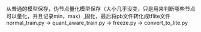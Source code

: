 从普通的模型保存，伪节点量化模型保存（大小几乎没变，只是用来判断哪些节点可以量化，并且记录min，max）,固化，最后将pb文件转化成tflite文件
normal_train.py -> quant_aware_train.py -> freeze.py -> convert_to_lite.py 
